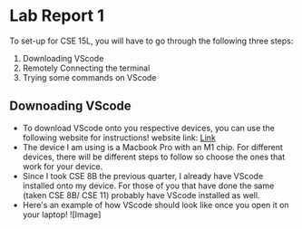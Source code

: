 # Lab Report 1

To set-up for CSE 15L, you will have to go through the following three steps:

1. Downloading VScode
2. Remotely Connecting the terminal 
3. Trying some commands on VScode

## Downoading VScode

* To download VScode onto you respective devices, you can use the following website for instructions! website link: [Link](https://code.visualstudio.com/)
* The device I am using is a Macbook Pro with an M1 chip. For different devices, there will be different steps to follow so choose the ones that work for your device.
* Since I took CSE 8B the previous quarter, I already have VScode installed onto my device. For those of you that have done the same (taken CSE 8B/ CSE 11) probably have VScode installed as well.
* Here's an example of how VScode should look like once you open it on your laptop! ![Image]

